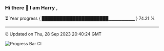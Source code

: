 ### Hi there 👋 I am Harry , 

⏳ Year progress { ██████████████████████▁▁▁▁▁▁▁▁ } 74.21 %

---

⏰ Updated on Thu, 28 Sep 2023 20:40:24 GMT

![Progress Bar CI](https://github.com/duykhang68/duykhang68/workflows/Progress%20Bar%20CI/badge.svg)

